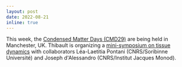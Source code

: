 ```yaml
---
layout: post
date: 2022-08-21
inline: true
---
```


This week, the <a href="https://cmd29.iopconfs.org/">Condensed Matter Days (CMD29)</a> are being held in Manchester, UK. Thibault is organizing a <a href="https://iop.eventsair.com/cmd29/tissue-dynamics-from-in-vivo-experiments-to-in-silico-modelling">mini-symposium on tissue dynamics</a> with collaborators Léa-Laetitia Pontani (CNRS/Soribinne Université) and Joseph d'Alessandro (CNRS/Institut Jacques Monod). 